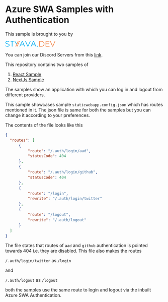 # Azure SWA Samples with Authentication

This sample is brought to you by 

![Styava Logo](./assets/styava-logo.png)

You can join our Discord Servers from this [link](https://azure.styava.dev).

This repository contains two samples of 
1. [React Sample](./react-app)
2. [NextJs Sample](./nextjs-app)

The samples show an application with which you can log in and logout from 
different providers. 

This sample showcases sample `staticwebapp.config.json` which has routes 
mentioned in it. The json file is same for both the samples but you can change 
it according to your preferences. 

The contents of the file looks like this

```json
{
  "routes": [
      {
          "route": "/.auth/login/aad",
          "statusCode": 404
      },
      {
          "route": "/.auth/login/github",
          "statusCode": 404
      },
      {
          "route": "/login",
          "rewrite": "/.auth/login/twitter"
      },
      {
          "route": "/logout",
          "rewrite": "/.auth/logout"
      }
  ]
}
```

The file states that routes of `aad` and `github` authentication is pointed
towards 404 i.e. they are disabled. This file also makes the routes 

`/.auth/login/twitter` as `/login`

and  

`/.auth/logout` as `/logout`

both the samples use the same route to login and logout via the inbuilt Azure
SWA Authentication.
